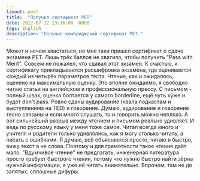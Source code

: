 ```yaml
---
layout: post
title:  "Получил сертификат PET"
date: 2012-07-12 23:16:00 -0000
tags: English
description: "Получил кембриджский сертификат PET."
---
```


Может и нечем хвастаться, но мне таки пришел сертификат о сдаче экзамена PET. Лишь трёх баллов не хватило, чтобы получить "Pass with Merit". Совсем не пожалел, что сдавал этот экзамен. К счастью, к сертификату прикладывается расшифровка экзамена, где оценивается каждый из четырёх параметров теста. Чтение, как и ожидалось, оценено на максимальную оценку. Это вполне ожидаемо, я свободно читаю статьи на английском и профессиональную прессу. С письмом - полный швах, оценка болтается у самого borderline, ещё чуть хуже и будет don't pass. Ровно сданы аудирование (хвала подкастам и выступлениям на TED) и говорение. Думаю, аудирование и говорение тесно связаны и если много слушать, то и говорить можно неплохо. А вот сильнейший разрыв между чтением и письмом реально удивляет. И ведь по русскому языку у меня тоже самое. Читал всегда много и учителя и родители только удивлялись, как я могу столько читать, а писать с ошибками. Я думаю, всё объясняется просто, читаю я быстро, вижу текст а не слова. Поэтому и для грамотности такое чтение даёт мало. "Вдумчивое чтение" не предлагать, инженерная литература просто требует быстрого чтения, потому что нужно быстро найти зёрна нужной информации, а уже её читать внимательно. Впрочем, там не до запятых, сплошные дифуры.